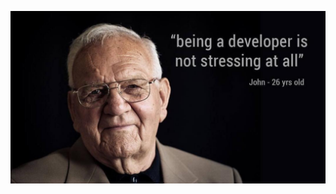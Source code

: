 ![chill out man](8ixhsaG.png)

<!--
**petrichor8/petrichor8** is a ✨ _special_ ✨ repository because its `README.md` (this file) appears on your GitHub profile.

https://guides.github.com/pdfs/markdown-cheatsheet-online.pdf

Here are some ideas to get you started:

- 🔭 I’m currently working on ...
- 🌱 I’m currently learning ...
- 👯 I’m looking to collaborate on ...
- 🤔 I’m looking for help with ...
- 💬 Ask me about ...
- 📫 How to reach me: ...
- 😄 Pronouns: ...
- ⚡ Fun fact: ...
-->
